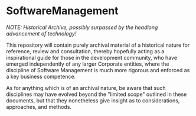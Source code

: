 # SoftwareManagement

*NOTE:  Historical Archive, possibly surpassed by the headlong advancement of technology!*

This repository will contain purely archival material of a historical nature for reference, review and consultation, thereby hopefully acting as a inspirational guide for those in the development community, who have emerged independently of any larger Corporate entities, where the discipline of Software Management is much more rigorous and enforced as a key business competence.

As for anything which is of an archival nature, be aware that such disciplines may have evolved beyond the "limited scope" outlined in these documents, but that they nonetheless give insight as to considerations, approaches, and methods.
